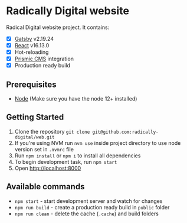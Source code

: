 # Radically Digital website

Radical Digital website project. It contains:
- [x] [Gatsby](https://www.gatsbyjs.org/) v2.19.24
- [x] [React](https://reactjs.org/) v16.13.0
- [x] Hot-reloading
- [x] [Prismic CMS](https://prismic.io/) integration
- [x] Production ready build

## Prerequisites

* [Node](https://nodejs.org/) (Make sure you have the node 12+ installed)

## Getting Started

1. Clone the repository `git clone git@github.com:radically-digital/web.git`
2. If you're using NVM run `nvm use` inside project directory to use node version set in `.nvmrc` file
3. Run `npm install` or `npm i` to install all dependencies
4. To begin development task, run `npm start`
5. Open [http://localhost:8000](http://localhost:8000)

## Available commands

- `npm start` - start development server and watch for changes
- `npm run build` - create a production ready build in `public` folder
- `npm run clean` - delete the cache (`.cache`) and build folders
